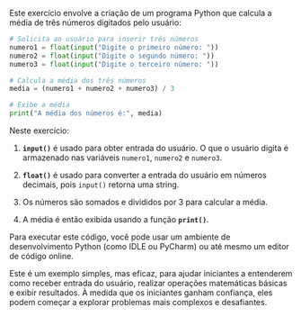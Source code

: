Este exercício envolve a criação de um programa Python que calcula a média de três números digitados pelo usuário:

```python
# Solicita ao usuário para inserir três números
numero1 = float(input("Digite o primeiro número: "))
numero2 = float(input("Digite o segundo número: "))
numero3 = float(input("Digite o terceiro número: "))

# Calcula a média dos três números
media = (numero1 + numero2 + numero3) / 3

# Exibe a média
print("A média dos números é:", media)
```

Neste exercício:

1. **`input()`** é usado para obter entrada do usuário. O que o usuário digita é armazenado nas variáveis `numero1`, `numero2` e `numero3`.

2. **`float()`** é usado para converter a entrada do usuário em números decimais, pois `input()` retorna uma string.

3. Os números são somados e divididos por 3 para calcular a média.

4. A média é então exibida usando a função **`print()`**.

Para executar este código, você pode usar um ambiente de desenvolvimento Python (como IDLE ou PyCharm) ou até mesmo um editor de código online.

Este é um exemplo simples, mas eficaz, para ajudar iniciantes a entenderem como receber entrada do usuário, realizar operações matemáticas básicas e exibir resultados. À medida que os iniciantes ganham confiança, eles podem começar a explorar problemas mais complexos e desafiantes.
